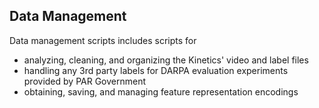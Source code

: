 ## Data Management

Data management scripts includes scripts for

- analyzing, cleaning, and organizing the Kinetics' video and label files
- handling any 3rd party labels for DARPA evaluation experiments provided by PAR Government
- obtaining, saving, and managing feature representation encodings
